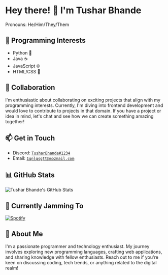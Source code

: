 <!-- Your Name and Pronouns -->
# Hey there! 👋 I'm Tushar Bhande
Pronouns: He/Him/They/Them

<!-- Programming Interests -->
## 🚀 Programming Interests
- Python 🐍
- Java ☕
- JavaScript 🌐
- HTML/CSS 🎨

<!-- Collaboration -->
## 👥 Collaboration
I'm enthusiastic about collaborating on exciting projects that align with my programming interests. Currently, I'm diving into frontend development and would love to contribute to projects in that domain. If you have a project or idea in mind, let's chat and see how we can create something amazing together!

<!-- Contact Information -->
## 📫 Get in Touch
- Discord: [`TusharBhande#1234`](https://discordapp.com/users/808154319303737366)
- Email: [`1qnlqsgtt@mozmail.com`](mailto:1qnlqsgtt@mozmail.com)


<!-- GitHub Stats Card -->
## 📊 GitHub Stats
![Tushar Bhande's GitHub Stats](https://github-readme-stats.vercel.app/api?username=YourGitHubUsername&show_icons=true&theme=radical)

<!-- Spotify Status Card -->
## 🎵 Currently Jamming To
[![Spotify](https://novatorem.vercel.app/api/spotify)](https://open.spotify.com/user/YourSpotifyUsername)



<!-- Bio -->
## 🌟 About Me
I'm a passionate programmer and technology enthusiast. My journey involves exploring new programming languages, crafting web applications, and sharing knowledge with fellow enthusiasts. Reach out to me if you're keen on discussing coding, tech trends, or anything related to the digital realm!

